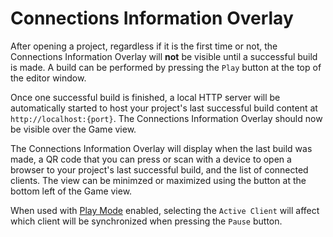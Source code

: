 # Connections Information Overlay

After opening a project, regardless if it is the first time or not, the Connections Information Overlay will **not** be visible until a successful build is made. A build can be performed by pressing the `Play` button at the top of the editor window.

Once one successful build is finished, a local HTTP server will be automatically started to host your project's last successful build content at `http://localhost:{port}`. The Connections Information Overlay should now be visible over the Game view.

The Connections Information Overlay will display when the last build was made, a QR code that you can press or scan with a device to open a browser to your project's last successful build, and the list of connected clients. The view can be minimzed or maximized using the button at the bottom left of the Game view.

When used with [Play Mode](play-mode.md) enabled, selecting the `Active Client` will affect which client will be synchronized when pressing the `Pause` button.